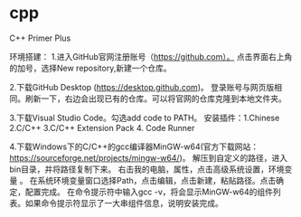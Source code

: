 # cpp
C++ Primer Plus

环境搭建：
1.进入GitHub官网注册账号（https://github.com）。
  点击界面右上角的加号，选择New repository,新建一个仓库。

2.下载GitHub Desktop (https://desktop.github.com)。
  登录账号与网页版相同。刷新一下，右边会出现已有的仓库。可以将官网的仓库克隆到本地文件夹。

3.下载Visual Studio Code。勾选add code to PATH。
  安装插件：1.Chinese  2.C/C++   3.C/C++ Extension Pack   4. Code Runner 

4.下载Windows下的C/C++的gcc编译器MinGW-w64(官方下载网站：https://sourceforge.net/projects/mingw-w64/)。
  解压到自定义的路径，进入bin目录，并将路径复制下来。
  右击我的电脑，属性，点击高级系统设置，环境变量 。
  在系统环境变量窗口选择Path，点击编辑，点击新建，粘贴路径。点击确定，配置完成。
  在命令提示符中输入gcc -v，将会显示MinGW-w64的组件列表。如果命令提示符显示了一大串组件信息，说明安装完成。

